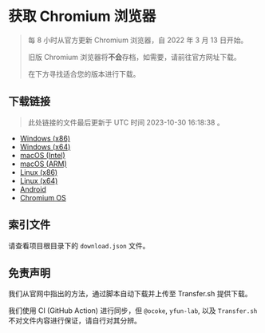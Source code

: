 # 获取 Chromium 浏览器

> 每 8 小时从官方更新 Chromium 浏览器，自 2022 年 3 月 13 日开始。
> 
> 旧版 Chromium 浏览器将**不会**存档，如需要，请前往官方网址下载。
>
> 在下方寻找适合您的版本进行下载。

## 下载链接

> 此处链接的文件最后更新于 UTC 时间 2023-10-30 16:18:38
。

- [Windows (x86)](https://transfer.sh/WcsKAn0Cak/Win.zip)
- [Windows (x64)](https://transfer.sh/NR87SfJzk3/Win_x64.zip)
- [macOS (Intel)](https://transfer.sh/42fcpd94DU/Mac.zip)
- [macOS (ARM)](https://transfer.sh/rqLlnDR26H/Mac_Arm.zip)
- [Linux (x86)](https://transfer.sh/RoDG0DsFoj/Linux.zip)
- [Linux (x64)](https://transfer.sh/bMX5NzEqF1/Linux_x64.zip)
- [Android](https://transfer.sh/XKCVm1W3Y5/Android.zip)
- [Chromium OS](https://transfer.sh/dxGSWNciLl/Linux_ChromiumOS_Full.zip)

## 索引文件

请查看项目根目录下的 `download.json` 文件。

## 免责声明

我们从官网中指出的方法，通过脚本自动下载并上传至 Transfer.sh 提供下载。

我们使用 CI (GitHub Action) 进行同步，但 `@ocoke`, `yfun-lab`, 以及 `Transfer.sh` 不对文件内容进行保证，请自行对其分辨。
